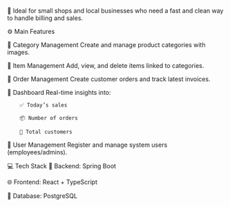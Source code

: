 📌 Ideal for small shops and local businesses who need a fast and clean way to handle billing and sales.

⚙️ Main Features

🔹 Category Management
Create and manage product categories with images.

🔹 Item Management
Add, view, and delete items linked to categories.

🔹 Order Management
Create customer orders and track latest invoices.

🔹 Dashboard
Real-time insights into:

        ✅ Today’s sales

        📦 Number of orders

        👥 Total customers

🔹 User Management
Register and manage system users (employees/admins).

💻 Tech Stack
🧠 Backend: Spring Boot

🌐 Frontend: React + TypeScript

💾 Database: PostgreSQL 


